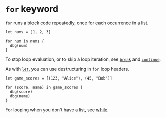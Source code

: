 # `for` keyword

`for` runs a block code repeatedly, once for each occurrence in a list.

```title:example
let nums = [1, 2, 3]

for num in nums {
  dbg(num)
}
```

To stop loop evaluation, or to skip a loop iteration, see
[`break`](./keyword:break.html) and
[`continue`](./keyword:continue.html).

As with [`let`](./keyword:let.html), you can use destructuring in `for`
loop headers.

```title:example
let game_scores = [(123, "Alice"), (45, "Bob")]

for (score, name) in game_scores {
  dbg(score)
  dbg(name)
}
```

For looping when you don't have a list, see
[while](./keyword:while.html).
